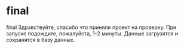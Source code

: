 # final
final
Здравствуйте, спасибо что приняли проект на проверку.
При запуске подождите, пожалуйста, 1-2 минуты.
Данные загрузятся и сохранятся 
в базу данных. 

